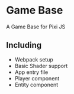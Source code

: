# Game Base
A Game Base for Pixi JS

## Including
* Webpack setup
* Basic Shader support
* App entry file
* Player component
* Entity component
